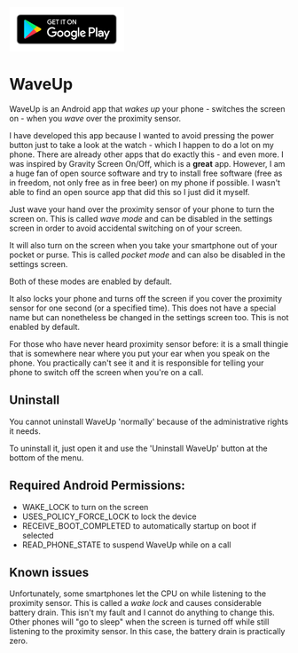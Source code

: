 [<img src="google-play-store/google-play-badge.png"
      alt="Get it on Google Play"
      height="80">](https://play.google.com/store/apps/details?id=com.duy.wakeup)

WaveUp
======

WaveUp is an Android app that *wakes up* your phone - switches the screen on - when you *wave* over the proximity sensor.

I have developed this app because I wanted to avoid pressing the power button just to take a look at the watch - which I happen to do a lot on my phone. There are already other apps that do exactly this - and even more. I was inspired by Gravity Screen On/Off, which is a **great** app. However, I am a huge fan of open source software and try to install free software (free as in freedom, not only free as in free beer) on my phone if possible. I wasn't able to find an open source app that did this so I just did it myself.

Just wave your hand over the proximity sensor of your phone to turn the screen on. This is called *wave mode* and can be disabled in the settings screen in order to avoid accidental switching on of your screen.

It will also turn on the screen when you take your smartphone out of your pocket or purse. This is called *pocket mode* and can also be disabled in the settings screen.

Both of these modes are enabled by default.

It also locks your phone and turns off the screen if you cover the proximity sensor for one second (or a specified time). This does not have a special name but can nonetheless be changed in the settings screen too. This is not enabled by default.

For those who have never heard proximity sensor before: it is a small thingie that is somewhere near where you put your ear when you speak on the phone. You practically can't see it and it is responsible for telling your phone to switch off the screen when you're on a call.


Uninstall
---------

You cannot uninstall WaveUp 'normally' because of the administrative rights it needs.

To uninstall it, just open it and use the 'Uninstall WaveUp' button at the bottom of the menu.

Required Android Permissions:
-----------------------------

- WAKE_LOCK to turn on the screen
- USES_POLICY_FORCE_LOCK to lock the device
- RECEIVE_BOOT_COMPLETED to automatically startup on boot if selected
- READ_PHONE_STATE to suspend WaveUp while on a call

Known issues
------------

Unfortunately, some smartphones let the CPU on while listening to the proximity sensor. This is called a *wake lock* and causes considerable battery drain. This isn't my fault and I cannot do anything to change this. Other phones will "go to sleep" when the screen is turned off while still listening to the proximity sensor. In this case, the battery drain is practically zero.





